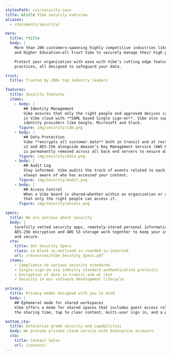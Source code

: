 ```yaml
---
stylesPath: css/security.sass
title: &title Vibe security overview
aliases:
  - /documents/security/

hero:
  title: *title
  body: |
    More than 200 customers–spanning highly competitive industries like Technology, Consulting, Aerospace
    and Higher Education–all trust Vibe to securely manage their high priority projects.

    Protect your organization with ease with Vibe’s cutting edge features and state-of-the-art security
    practices, all designed to safeguard your data.

trust:
  title: Trusted by 200+ top industry leaders

features:
  title: Security features
  items:
    - body: |
        ## Identity Management
        Vibe ensures that only the right people and approved devices can access user’s or team’s content
        in Vibe cloud with **SAML based Single sign-on**. Vibe also support OAuth sign in from trusted
        identity providers like Google, Microsoft and Slack.
      figure: img/security/idm.png
    - body: |
        ## Data Protection
        Vibe **encrypts all customer data** both in transit and at rest using industry standards like SSL
        v2 and AES-256 alongside Amazon’s Key Management Service (AWS KMS). Deleted user content
        is permanently removed across all back end servers to ensure data governance policy.
      figure: img/security/data.png
    - body: |
        ## Audit Log
        Stay informed. Vibe audits the track of events related to each individual canvas, so you’re
        always aware of who has accessed your content.
      figure: img/security/audit.png
    - body: |
        ## Access Control
        When a Vibe board is shared–whether within an organization or across the world–Vibe ensures
        that only the right people can access it.
      figure: img/security/access.png

specs:
  title: We are serious about security
  body: |
    Carefully vetted security apps, remotely-stored personal information, trusted identity providers,
    AES-256 encryption and AWS S3 storage work together to keep your intellectual property safe
    and secure.
  cta:
    title: Get Security Specs
    class: is-black is-outlined is-rounded is-inverted
    url: /resources/Vibe_Security_Specs.pdf
  items:
    - Compliance to various security standards
    - Single-sign-on via industry standard authentication protocols
    - Encryption of data in transit and at rest
    - Security in our software development lifecycle

privacy:
  title: Privacy modes designed with you in mind
  body: |
    ## Ephemeral mode for shared workspaces
    Vibe offers a mode for shared spaces that includes guest access roles, an expiring code to limit
    the sharing time, tap to clear content, multi-user sign in, and a permission control on every canvas.

bottom_cta:
  title: Enterprise grade security and capabilities
  body: We provide private cloud service with Enterprise accounts.
  cta:
    title: Contact Sales
    url: /contact/
---
```

